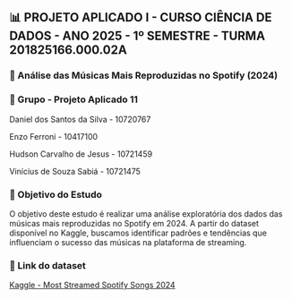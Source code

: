 ## 📊 PROJETO APLICADO I - CURSO CIÊNCIA DE DADOS - ANO 2025 - 1º SEMESTRE - TURMA 201825166.000.02A

### 🎵 Análise das Músicas Mais Reproduzidas no Spotify (2024)

### 👥 Grupo - Projeto Aplicado 11

Daniel dos Santos da Silva - 10720767

Enzo Ferroni - 10417100

Hudson Carvalho de Jesus - 10721459

Vinícius de Souza Sabiá - 10721475

### 📌 Objetivo do Estudo

O objetivo deste estudo é realizar uma análise exploratória dos dados das músicas mais reproduzidas no Spotify em 2024. A partir do dataset disponível no Kaggle, buscamos identificar padrões e tendências que influenciam o sucesso das músicas na plataforma de streaming.

### 🔗 Link do dataset

[Kaggle - Most Streamed Spotify Songs 2024](https://www.kaggle.com/datasets/nelgiriyewithana/most-streamed-spotify-songs-2024)
